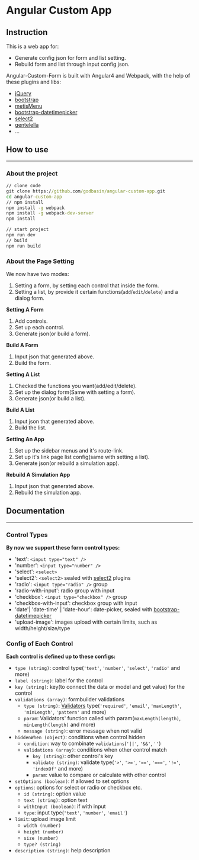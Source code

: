# Angular Custom App

## Instruction
This is a web app for:
- Generate config json for form and list setting.
- Rebuild form and list through input config json.

Angular-Custom-Form is built with Angular4 and Webpack, with the help of these plugins and libs:
- [jQuery](https://jquery.com/)
- [bootstrap](http://getbootstrap.com/)
- [metisMenu](https://github.com/onokumus/metismenu)
- [bootstrap-datetimepicker](http://www.bootcss.com/p/bootstrap-datetimepicker/)
- [select2](https://select2.github.io/)
- [gentelella](https://github.com/puikinsh/gentelella)
- ...

## How to use
---
### About the project

``` cmd
// clone code
git clone https://github.com/godbasin/angular-custom-app.git
cd angular-custom-app
// npm install
npm install -g webpack
npm install -g webpack-dev-server
npm install

// start project
npm run dev
// build
npm run build
```

### About the Page Setting
We now have two modes:
1. Setting a form, by setting each control that inside the form.
2. Setting a list, by provide it certain functions(`add`/`edit`/`delete`) and a dialog form.

**Setting A Form**
1. Add controls.
2. Set up each control.
3. Generate json(or build a form).

**Build A Form**
1. Input json that generated above.
2. Build the form.

**Setting A List**
1. Checked the functions you want(add/edit/delete).
2. Set up the dialog form(Same with setting a form).
3. Generate json(or build a list).

**Build A List**
1. Input json that generated above.
2. Build the list.

**Setting An App**
1. Set up the sidebar menus and it's route-link.
2. Set up it's link page list config(same with setting a list).
3. Generate json(or rebuild a simulation app).

**Rebuild A Simulation App**
1. Input json that generated above.
2. Rebuild the simulation app.

## Documentation
---
### Control Types
**By now we support these form control types:**
- 'text': `<input type="text" />`
- 'number': `<input type="number" />`
- 'select': `<select>`
- 'select2': `<select2>` sealed with [select2](https://select2.github.io/) plugins
- 'radio': `<input type="radio" />` group
- 'radio-with-input': radio group with input
- 'checkbox': `<input type="checkbox" />` group
- 'checkbox-with-input': checkbox group with input
- 'date'| 'date-time' | 'date-hour': date-picker, sealed with [bootstrap-datetimepicker](http://www.bootcss.com/p/bootstrap-datetimepicker/)
- 'upload-image': images upload with certain limits, such as width/height/size/type

### Config of Each Control
**Each control is defined up to these configs:**
- `type (string)`: control type(`'text'`, `'number'`, `'select'`, `'radio'` and more)
- `label (string)`: label for the control
- `key (string)`: key(to connect the data or model and get value) for the control
- `validations (array)`: formbuilder validations
  - `type (string)`: [Validators](https://angular.io/docs/ts/latest/api/forms/index/Validators-class.html) type(`'required'`, `'email'`, `'maxLength'`, `'minLength'`, `'pattern'` and more)
  - `param`: Validators' function called with param(`maxLength(length)`, `minLength(length)` and more)
  - `message (string)`: error message when not valid
- `hiddenWhen (object)`: conditions when control hidden
  - `condition`: way to combinate `validations`(`'||'`, `'&&'`, `''`)
  - `validations (array)`: conditions when other control match
    - `key (string)`: other control's key
    - `validate (string)`: validate type(`'>'`, `'>='`, `'=='`, `'==='`, `'!='`, `'indexOf'` and more)
    - `param`: value to compare or calculate with other control
- `setOptions (boolean)`: if allowed to set options
- `options`: options for select or radio or checkbox etc.
  - `id (string)`: option value
  - `text (string)`: option text
  - `withInput (boolean)`: if with input
  - `type`: input type(`'text'`, `'number'`, `'email'`)
- `limit`: upload image limit
  - `width (number)`
  - `height (number)`
  - `size (number)`
  - `type? (string)`
- `description (string)`: help description